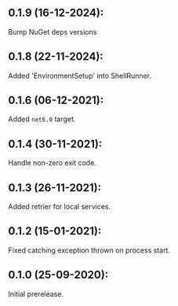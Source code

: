 ## 0.1.9 (16-12-2024): 

Bump NuGet deps versions

## 0.1.8 (22-11-2024):

Added 'EnvironmentSetup' into ShellRunner.

## 0.1.6 (06-12-2021):

Added `net6.0` target.

## 0.1.4 (30-11-2021):

Handle non-zero exit code. 

## 0.1.3 (26-11-2021):

Added retrier for local services.

## 0.1.2 (15-01-2021): 

Fixed catching exception thrown on process start.

## 0.1.0 (25-09-2020): 

Initial prerelease.